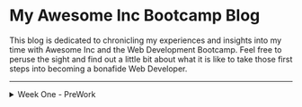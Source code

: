 # My Awesome Inc Bootcamp Blog

This blog is dedicated to chronicling my experiences and insights into my time with Awesome Inc and the Web Development Bootcamp. Feel free to peruse the sight and find out a little bit about what it is like to take those first steps into becoming a bonafide Web Developer.

---

<details><summary>Week One - PreWork</summary>

<hr>
Whew! What a week. I had expected to be challenged but I wasn’t prepared for this. There is so much information coming at you from all sides it can be overwhelming. I have to admit, I got sucked down a hole once or twice, surfacing 5 hours later after finding myself clicking that next link that would finally tell me the entomological origins of of the ~ in coding languages. It’s a trap I tell you! Anyway, it has been challenging but rewarding as well.

<img align="right" src="https://github.com/sflittrell/sflittrell.github.io/blob/dev/img/FrustrationImage.jpg?raw=true">One of the first things all of us here in the Bootcamp truly experienced was the philosophy of *fail fast, fail often, fail forward*. This first week was filled with quite a few stumbles and failures. Working with Git in terminal was one such example. It seemed like an insurmountable tangle of confusion. All the commands, pushing and pulling, incorporating VS Code, talking with Github. Blah! It made my head hurt.

At first I saw Git as a program that we would be using to create projects, but then I had an epiphany! Git was a simple, iterative file system not some mysterious, all powerful programing behemoth. All it did was store and keep track of changes you make to files and folders, changes made **using other tools**. Git wasn’t the tool itself! Once I realized that, everything started to come together. Little concepts and ideas started to fall into place and the real work of learning could begin. Not to say everything was peaches and cream. There were still some stumbling blocks here and there, but they didn’t feel insurmountable. I had the confidence to move forward because I had failed and overcome.

This first week has been a challenge but also fun. Does that make me a masochist? Who knows. Until next week.